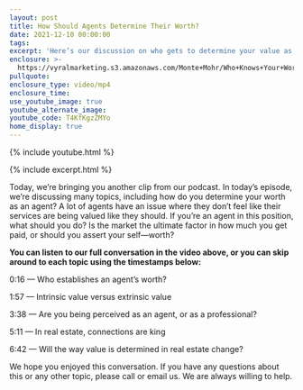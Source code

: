 ```yaml
---
layout: post
title: How Should Agents Determine Their Worth?
date: 2021-12-10 00:00:00
tags:
excerpt: 'Here’s our discussion on who gets to determine your value as an agent. '
enclosure: >-
  https://vyralmarketing.s3.amazonaws.com/Monte+Mohr/Who+Knows+Your+Worth+Pt+2.mp4
pullquote:
enclosure_type: video/mp4
enclosure_time:
use_youtube_image: true
youtube_alternate_image:
youtube_code: T4KfKgzZMYo
home_display: true
---
```

{% include youtube.html %}

{% include excerpt.html %}

Today, we’re bringing you another clip from our podcast. In today’s episode, we’re discussing many topics, including how do you determine your worth as an agent? A lot of agents have an issue where they don’t feel like their services are being valued like they should. If you’re an agent in this position, what should you do? Is the market the ultimate factor in how much you get paid, or should you assert your self—worth?&nbsp;

**You can listen to our full conversation in the video above, or you can skip around to each topic using the timestamps below:&nbsp;**

0:16 — Who establishes an agent’s worth?

1:57 — Intrinsic value versus extrinsic value

3:38 — Are you being perceived as an agent, or as a professional?

5:11 — In real estate, connections are king

6:42 — Will the way value is determined in real estate change?&nbsp;

We hope you enjoyed this conversation. If you have any questions about this or any other topic, please call or email us. We are always willing to help.
